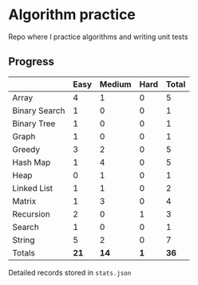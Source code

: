 # Algorithm practice

Repo where I practice algorithms and writing unit tests

<!-- note: currently i am not testing for python, as i have not (yet) learned any python testing frameworks. -->
<!-- todo: display the json data in some online visualization (probably with github pages). -->

## Progress

<!-- { javascript: 20, python: 15, both: 1 } -->
| |Easy|Medium|Hard|Total|
|-|-|-|-|-|
|Array|4|1|0|5|
|Binary Search|1|0|0|1|
|Binary Tree|1|0|0|1|
|Graph|1|0|0|1|
|Greedy|3|2|0|5|
|Hash Map|1|4|0|5|
|Heap|0|1|0|1|
|Linked List|1|1|0|2|
|Matrix|1|3|0|4|
|Recursion|2|0|1|3|
|Search|1|0|0|1|
|String|5|2|0|7|
|Totals|**21**|**14**|**1**|**36**|

Detailed records stored in `stats.json`
